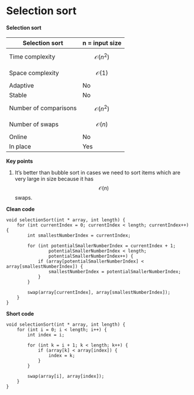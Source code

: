 # Selection sort

#### Selection sort

| Selection sort        | n = input size       |
| --------------------- | -------------------- |
| Time complexity       | $$\mathcal{O}(n^2)$$ |
| Space complexity      | $$\mathcal{O}(1)$$   |
| Adaptive              | No                   |
| Stable                | No                   |
| Number of comparisons | $$\mathcal{O}(n^2)$$ |
| Number of swaps       | $$\mathcal{O}(n)$$   |
| Online                | No                   |
| In place              | Yes                  |

**Key points**

1. It’s better than bubble sort in cases we need to sort items which are very large in size because it has $$\mathcal{O}(n)$$ swaps.

**Clean code**

```
void selectionSort(int * array, int length) {
    for (int currentIndex = 0; currentIndex < length; currentIndex++) {
        int smallestNumberIndex = currentIndex;

        for (int potentialSmallerNumberIndex = currentIndex + 1;
             	potentialSmallerNumberIndex < length;
             	potentialSmallerNumberIndex++) {
            if (array[potentialSmallerNumberIndex] < array[smallestNumberIndex]) {
                smallestNumberIndex = potentialSmallerNumberIndex;
            }
        }

        swap(array[currentIndex], array[smallestNumberIndex]);
    }
}
```

**Short code**

```
void selectionSort(int * array, int length) {
    for (int i = 0; i < length; i++) {
        int index = i;

        for (int k = i + 1; k < length; k++) {
            if (array[k] < array[index]) {
                index = k;
            }
        }

        swap(array[i], array[index]);
    }
}
```
